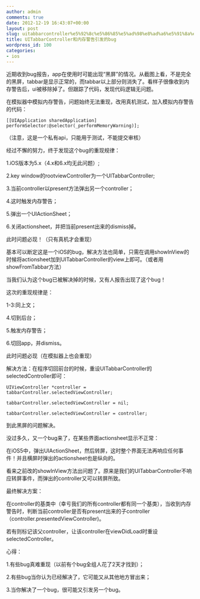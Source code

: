 ```yaml
---
author: admin
comments: true
date: 2012-12-19 16:43:07+00:00
layout: post
slug: uitabbarcontroller%e5%92%8c%e5%86%85%e5%ad%98%e8%ad%a6%e5%91%8a%e5%bc%95%e5%8f%91%e7%9a%84bug
title: UITabbarController和内存警告引发的bug
wordpress_id: 100
categories:
- ios
---
```


近期收到bug报告，app在使用时可能出现“黑屏”的情况。从截图上看，不是完全的黑屏，tabbar是显示正常的，而tabbar以上部分则消失了。看样子很像收到内存警告后，ui被移除掉了。但跟踪了代码，发现代码逻辑无问题。

在模拟器中模拟内存警告，问题始终无法重现，改用真机测试，加入模拟内存警告的代码：

    
    
    [[UIApplication sharedApplication] performSelector:@selector(_performMemoryWarning)];
    


（注意，这是一个私有api，只能用于测试，不能提交审核）



经过不懈的努力，终于发现这个bug的重现规律：

1.iOS版本为5.x（4.x和6.x均无此问题）;

2.key window的rootviewController为一个UITabbarController;

3.当前controller以present方法弹出另一个controller；

4.这时触发内存警告；

5.弹出一个UIActionSheet；

6.关闭actionsheet，并把当前present出来的dismiss掉。

此时问题必现！（只有真机才会重现）



基本可以断定这是一个iOS的bug，解决方法也简单，只需在调用showInView的时候将actionsheet加到UITabbarController的view上即可。（或者用showFromTabbar方法）



当我们认为这个bug已被解决掉的时候，又有人报告出现了这个bug！

这次的重现规律是：

1-3:同上文；

4.切到后台；

5.触发内存警告；

6.切回app，并dismiss。

此时问题必现（在模拟器上也会重现）



解决方法：在程序切回前台的时候，重设UITabbarController的selectedController即可：

    
    
    UIViewController *controller = tabbarController.selectedViewController;
    
    tabbarController.selectedViewController = nil;
    
    tabbarController.selectedViewController = controller;
    


到此黑屏的问题解决。



没过多久，又一个bug来了，在某些界面actionsheet显示不正常：

在iOS5中，弹出UIActionSheet，然后转屏，这时整个界面无法再响应任何事件！并且横屏时弹出的actionsheet也是纵向的。

看来之前改的showInView方法出问题了。原来是我们的UITabbarController不响应转屏事件，而弹出的controller又可以转屏所致。



最终解决方案：

在controller的基类中（幸亏我们的所有controller都有同一个基类），当收到内存警告时，判断当前controller是否有present出来的子controller（controller.presentedViewController)。

若有则标记该父controller，让该controller在viewDidLoad时重设selectedController。



心得：

1.有些bug真难重现（以前有个bug全组人花了2天才找到）；

2.有些bug当你认为已经解决了，它可能又从其他地方冒出来；

3.当你解决了一个bug，很可能又引发另一个bug。
